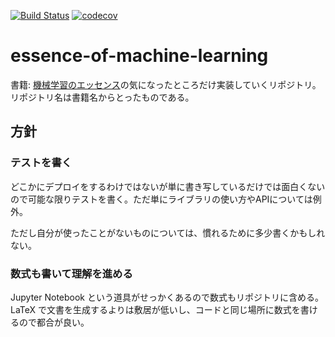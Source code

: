 [![Build Status](https://travis-ci.org/515hikaru/essence-of-machine-learning.svg?branch=master)](https://travis-ci.org/515hikaru/essence-of-machine-learning) [![codecov](https://codecov.io/gh/515hikaru/essence-of-machine-learning/branch/master/graph/badge.svg)](https://codecov.io/gh/515hikaru/essence-of-machine-learning)


# essence-of-machine-learning

書籍: [機械学習のエッセンス](https://www.sbcr.jp/products/4797393965.html)の気になったところだけ実装していくリポジトリ。リポジトリ名は書籍名からとったものである。

## 方針

### テストを書く

どこかにデプロイをするわけではないが単に書き写しているだけでは面白くないので可能な限りテストを書く。ただ単にライブラリの使い方やAPIについては例外。

ただし自分が使ったことがないものについては、慣れるために多少書くかもしれない。

### 数式も書いて理解を進める

Jupyter Notebook という道具がせっかくあるので数式もリポジトリに含める。LaTeX で文書を生成するよりは敷居が低いし、コードと同じ場所に数式を書けるので都合が良い。
